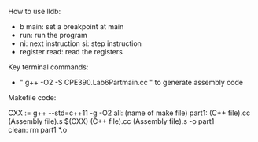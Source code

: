 How to use lldb:
- b main: set a breakpoint at main
- run: run the program
- ni: next instruction
si: step instruction
- register read: read the registers


Key terminal commands:
- " g++ -O2 -S CPE390.Lab6Partmain.cc " to generate assembly code


Makefile code:

CXX	:=	g++ --std=c++11 -g -O2
all: (name of make file)
part1:  (C++ file).cc (Assembly file).s
	$(CXX) (C++ file).cc (Assembly file).s -o part1  
clean:
	rm part1 *.o
